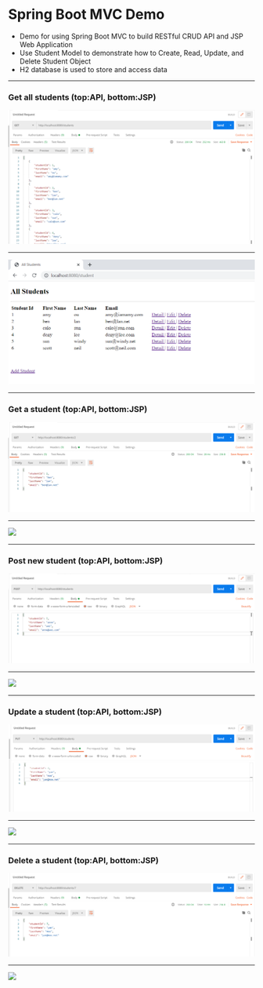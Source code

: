 # Spring Boot MVC Demo
<ul>
  <li>Demo for using Spring Boot MVC to build RESTful CRUD API and JSP Web Application</li>
  <li>Use Student Model to demonstrate how to Create, Read, Update, and Delete Student Object</li>
  <li>H2 database is used to store and access data</li>
</ul>


<hr />
<h3> Get all students (top:API, bottom:JSP) </h3>
<img src="./images/allStudents_postman.png">
<hr />
<img src="./images/allStudents_jsp.png">


<hr />
<h3> Get a student (top:API, bottom:JSP) </h3>
<img src="./images/viewStudent_postman.png">
<hr />
<img src="./images/viewStudent_postman_jsp.png">


<hr />
<h3> Post new student (top:API, bottom:JSP) </h3>
<img src="./images/addStudent_postman.png">
<hr />
<img src="./images/addStudent_postman_jsp.png">


<hr />
<h3> Update a student (top:API, bottom:JSP) </h3>
<img src="./images/editStudent_postman.png">
<hr />
<img src="./images/editStudent_postman_jsp.png">


<hr />
<h3> Delete a student (top:API, bottom:JSP) </h3>
<img src="./images/deleteStudent_postman.png">
<hr />
<img src="./images/deleteStudent_postman_jsp.png">
